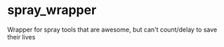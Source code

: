 # spray_wrapper
Wrapper for spray tools that are awesome, but can't count/delay to save their lives
